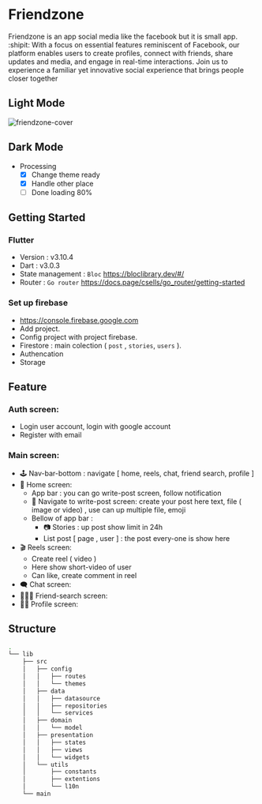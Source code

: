 # Friendzone

Friendzone is an app social media like the facebook but it is small app. :shipit:
With a focus on essential features reminiscent of Facebook, our platform enables users to create profiles, connect with friends, share updates and media, and engage in real-time interactions.  Join us to experience a familiar yet innovative social experience that brings people closer together


## Light Mode 
![friendzone-cover](https://github.com/anhhieu21/friendzone/assets/90468680/60d4efdb-4954-4472-8e63-9fb1955a9123)
## Dark Mode
- Processing
  - [x] Change theme ready
  - [x] Handle other place
  - [ ] Done loading 80%
## Getting Started

### Flutter
- Version : v3.10.4
- Dart : v3.0.3
- State management :
  `Bloc` https://bloclibrary.dev/#/
- Router :
  `Go router` https://docs.page/csells/go_router/getting-started
### Set up firebase
- https://console.firebase.google.com
- Add project.
- Config project with project firebase.
- Firestore :
  main colection ( `post` , `stories`, `users` ).
- Authencation
- Storage
## Feature
### Auth screen:
  - Login user account, login with google account
  - Register with email
### Main screen:
  - :joystick: Nav-bar-bottom : navigate [ home, reels, chat, friend search, profile ] 
  - :newspaper: Home screen:
      - App bar : you can go write-post screen, follow notification
      - :memo: Navigate to write-post screen: create your post here text, file ( image or video) , use can up multiple file, emoji
      - Bellow of app bar :
          - :camera: Stories : up post show limit in 24h
          - List post [ page , user ] : the post every-one is show here
  - :clapper: Reels screen:
      - Create reel ( video )
      - Here show short-video of user
      - Can like, create comment in reel
  - :left_speech_bubble: Chat screen:
  - :people_holding_hands: Friend-search screen:
  - :mechanic: Profile screen:
## Structure
```bash
.
└── lib
    ├── src
    │   ├── config
    │   │   ├── routes
    │   │   └── themes
    │   ├── data
    │   │   ├── datasource
    │   │   ├── repositories
    │   │   └── services
    │   ├── domain
    │   │   └── model
    │   ├── presentation
    │   │   ├── states
    │   │   ├── views
    │   │   └── widgets
    │   └── utils
    │       ├── constants
    │       ├── extentions
    │       └── l10n
    └── main
